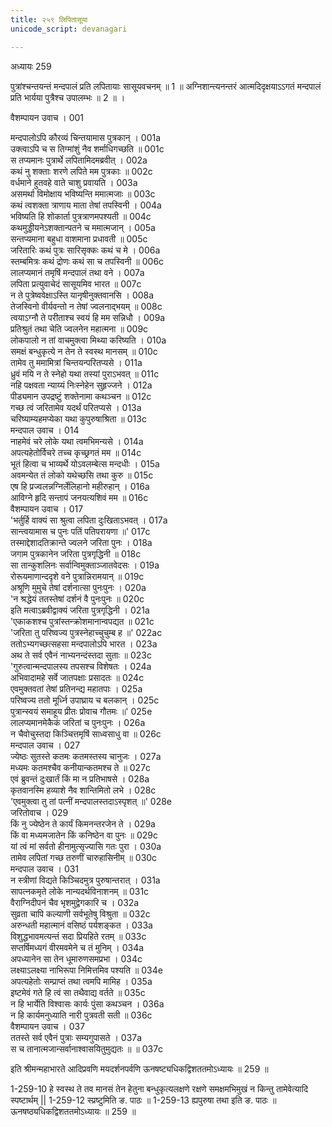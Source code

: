 ```yaml
---
title: २५९ लिपितासूया
unicode_script: devanagari

---
```



अध्यायः 259

पुत्रांश्चन्तयन्तं मन्दपालं प्रति लपितायाः सासूयवचनम् ॥ 1 ॥ अग्निशान्त्यनन्तरं आत्मदिदृक्षयाऽऽगतं मन्दपालं प्रति भार्यया पुत्रैश्च उपालम्भः ॥ 2 ॥ ।

वैशम्पायन उवाच ।	001  

मन्दपालोऽपि कौरव्यं चिन्तयामास पुत्रकान् ।	001a  
उक्त्वाऽपि च स तिग्मांशुं नैव शर्माधिगच्छति ॥	001c  
स तप्यमानः पुत्रार्थे लपितामिदमब्रवीत् ।	002a  
कथं नु शक्ताः शरणे लपिते मम पुत्रकाः ॥	002c  
वर्धमाने हुतवहे वाते चाशु प्रवायति ।	003a  
असमर्था विमोक्षाय भविष्यन्ति ममात्मजाः ॥	003c  
कथं त्वशक्ता त्राणाय माता तेषां तपस्विनी ।	004a  
भविष्यति हि शोकार्ता पुत्रत्राणमपश्यती ॥	004c  
कथमुड्डीयनेऽशक्तान्पतने च ममात्मजान् ।	005a  
सन्तप्यमाना बहुधा वाशमाना प्रधावती ॥	005c  
जरितारिः कथं पुत्रः सारिसृक्कः कथं च मे ।	006a  
स्तम्बमित्रः कथं द्रोणः कथं सा च तपस्विनी ॥	006c  
लालप्यमानं तमृषिं मन्दपालं तथा वने ।	007a  
लपिता प्रत्युवाचेदं सासूयमिव भारत ॥	007c  
न ते पुत्रेष्ववेक्षाऽस्ति यानृषीनुक्तवानसि ।	008a  
तेजस्विनो वीर्यवन्तो न तेषां ज्वलनाद्भयम् ॥	008c  
त्वयाऽग्नौ ते परीताश्च स्वयं हि मम सन्निधौ ।	009a  
प्रतिश्रुतं तथा चेति ज्वलनेन महात्मना ॥	009c  
लोकपालो न तां वाचमुक्त्वा मिथ्या करिष्यति ।	010a  
समक्षं बन्धुकृत्ये न तेन ते स्वस्थ मानसम् ॥	010c  
तामेव तु ममामित्रां चिन्तयन्परितप्यसे ।	011a  
ध्रुवं मयि न ते स्नेहो यथा तस्यां पुराऽभवत् ॥	011c  
नहि पक्षवता न्याय्यं निःस्नेहेन सुहृज्जने ।	012a  
पीड्यमान उपद्रष्टुं शक्तेनामा कथञ्चन ॥	012c  
गच्छ त्वं जरितामेव यदर्थं परितप्यसे ।	013a  
चरिष्याम्यहमप्येका यथा कुपुरुषाश्रिता ॥	013c  
मन्दपाल उवाच ।	014  
नाहमेवं चरे लोके यथा त्वमभिमन्यसे ।	014a  
अपत्यहेतोर्विचरे तच्च कृच्छ्रगतं मम ॥	014c  
भूतं हित्वा च भाव्यर्थे योऽवलम्बेत्स मन्दधीः ।	015a  
अवमन्येत तं लोको यथेच्छसि तथा कुरु ॥	015c  
एष हि प्रज्वलन्नग्निर्लेलिहानो महीरुहान् ।	016a  
आविग्ने हृदि सन्तापं जनयत्यशिवं मम ॥	016c  
वैशम्पायन उवाच ।	017  
\'भर्तुर्हि वाक्यं सा श्रुत्वा लपिता दुःखिताऽभवत् ।	017a  
सान्त्वयामास च पुनः पतिं पतिपरायणा ॥\'	017c  
तस्माद्देशादतिक्रान्ते ज्वलने जरिता पुनः ।	018a  
जगाम पुत्रकानेन जरिता पुत्रगृद्धिनी ॥	018c  
सा तान्कुशलिनः सर्वान्विमुक्ताञ्जातवेदसः ।	019a  
रोरूयमाणान्ददृशे वने पुत्रान्निरामयान् ॥	019c  
अश्रूणि मुमुचे तेषां दर्शनात्सा पुनःपुनः ।	020a  
\'न श्रद्धेयं ततस्तेषां दर्शनं वै पुनःपुनः ॥	020c  
इति मत्वाऽब्रवीद्वाक्यं जरिता पुत्रगृद्धिनी ।	021a  
\'एकाकशश्च पुत्रांस्तन्क्रोशमानान्वपद्यत ॥	021c  
\'जरिता तु परिष्वज्य पुत्रस्नेहाच्चुचुम्ब ह ॥\'	022ac  
ततोऽभ्यगच्छत्सहसा मन्दपालोऽपि भारत ।	023a  
अथ ते सर्व एवैनं नाभ्यनन्दंस्तदा सुताः ॥	023c  
\'गुरुत्वान्मन्दपालस्य तपसश्च विशेषतः ।	024a  
अभिवादामहे सर्वे जातपक्षाः प्रसादतः ॥	024c  
एवमुक्तवतां तेषां प्रतिनन्द्य महातपाः ।	025a  
परिष्वज्य ततो मूर्ध्नि उपाघ्राय च बलकान् ।	025c  
पुत्रान्स्वयं समाहूय प्रीतः प्रोवाच गौतमः ॥\'	025e  
लालप्यमानमेकैकं जरितां च पुनःपुनः ।	026a  
न चैवोचुस्तदा किञ्चित्तमृषिं साध्वसाधु वा ॥	026c  
मन्दपाल उवाच ।	027  
ज्येष्ठः सुतस्ते कतमः कतमस्तस्य चानुजः ।	027a  
मध्यमः कतमश्चैव कनीयान्कतमश्च ते ॥	027c  
एवं ब्रुवन्तं दुःखार्तं किं मा न प्रतिभाषसे ।	028a  
कृतवानस्मि हव्याशे नैव शान्तिमितो लभे ।	028c  
\'एवमुक्त्वा तु तां पत्नीं मन्दपालस्तदाऽस्पृशत् ॥\'	028e  
जरितोवाच ।	029  
किं नु ज्येष्ठेन ते कार्यं किमनन्तरजेन ते ।	029a  
किं वा मध्यमजातेन किं कनिष्ठेन वा पुनः ॥	029c  
यां त्वं मां सर्वतो हीनामुत्सृज्यासि गतः पुरा ।	030a  
तामेव लपितां गच्छ तरुणीं चारुहासिनीम् ॥	030c  
मन्दपाल उवाच ।	031  
न स्त्रीणां विद्यते किञ्चिदमुत्र पुरुषान्तरात् ।	031a  
सापत्नकमृते लोके नान्यदर्थविनाशनम् ॥	031c  
वैराग्निदीपनं चैव भृशमुद्वेगकारि च ।	032a  
सुव्रता चापि कल्याणी सर्वभूतेषु विश्रुता ॥	032c  
अरुन्धती महात्मानं वसिष्ठं पर्यशङ्कत ।	033a  
विशुद्धभावमत्यन्तं सदा प्रियहिते रतम् ॥	033c  
सप्तर्षिमध्यगं वीरमवमेने च तं मुनिम् ।	034a  
अपध्यानेन सा तेन धूमारुणसमप्रभा ।	034c  
लक्ष्याऽलक्ष्या नाभिरूपा निमित्तमिव पश्यति ॥	034e  
अपत्यहेतोः सम्प्राप्तं तथा त्वमपि मामिह ।	035a  
इष्टमेवं गते हि त्वं सा तथैवाद्य वर्तते ॥	035c  
न हि भार्येति विश्वासः कार्यः पुंसा कथञ्चन ।	036a  
न हि कार्यमनुध्याति नारी पुत्रवती सती ॥	036c  
वैशम्पायन उवाच ।	037  
ततस्ते सर्व एवैनं पुत्राः सम्यगुपासते ।	037a  
स च तानात्मजान्सर्वानाश्वासयितुमुद्यतः ॥ ॥	037c  

इति श्रीमन्महाभारते आदिप्रवणि मयदर्शनपर्वणि ऊनषष्ट्यधिकद्विशततमोऽध्यायः ॥ 259 ॥

1-259-10 हे स्वस्थ ते तव मानसं तेन हेतुना बन्धुकृत्यलक्षणे रक्षणे समक्षमभिमुखं न किन्तु तामेवेत्यादि स्पष्टार्थम् || 1-259-12 स्प्रष्टुमिति ङ. पाठः ॥ 1-259-13 ह्यपुरुषा तथा इति ङ. पाठः ॥ ऊनषष्ठ्यधिकद्विशततमोऽध्यायः ॥ 259 ॥